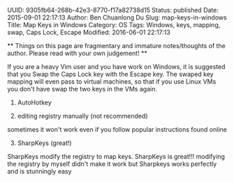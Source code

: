 UUID: 9305fb64-268b-42e3-8770-f17a82738d15
Status: published
Date: 2015-09-01 22:17:13
Author: Ben Chuanlong Du
Slug: map-keys-in-windows
Title: Map Keys in Windows
Category: OS
Tags: Windows, keys, mapping, swap, Caps Lock, Escape
Modified: 2016-06-01 22:17:13

**
Things on this page are
fragmentary and immature notes/thoughts of the author.
Please read with your own judgement!
**

If you are a heavy Vim user and you have work on Windows, 
it is suggested that you Swap the Caps Lock key with the Escape key.
The swaped key mapping will even pass to virtual machines,
so that if you use Linux VMs you don't have swap the two keys in the VMs again.

1. AutoHotkey

2. editing registry manually (not recommended)

sometimes it won't work even if you follow popular instructions found online

3. SharpKeys (great!)

SharpKeys modify the registry to map keys. 
SharpKeys is great!!! modifying the registry by myself didn't make it work 
but Sharpkeys works perfectly and is stunningly easy
